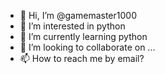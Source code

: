- 👋 Hi, I’m @gamemaster1000
- 👀 I’m interested in python
- 🌱 I’m currently learning python
- 💞️ I’m looking to collaborate on ...
- 📫 How to reach me by email?

<!---
gamemaster1000/gamemaster1000 is a ✨ special ✨ repository because its `README.md` (this file) appears on your GitHub profile.
You can click the Preview link to take a look at your changes.
--->

